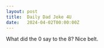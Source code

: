 ```yaml
---
layout: post
title:  Daily Dad Joke 4U
date:   2024-04-02T00:00:00Z
---
```

What did the 0 say to the 8? Nice belt.
